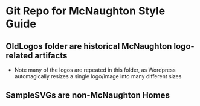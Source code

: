 # Git Repo for McNaughton Style Guide

## OldLogos folder are historical McNaughton logo-related artifacts

- Note many of the logos are repeated in this folder, as Wordpress automagically resizes a single logo/image into many different sizes

## SampleSVGs are non-McNaughton Homes

